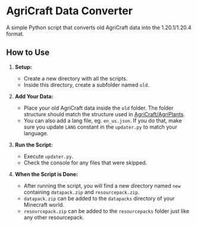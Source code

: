 # AgriCraft Data Converter

A simple Python script that converts old AgriCraft data into the 1.20.1/1.20.4 format.

## How to Use

1. **Setup:**
   - Create a new directory with all the scripts.
   - Inside this directory, create a subfolder named `old`.

2. **Add Your Data:**
   - Place your old AgriCraft data inside the `old` folder. The folder structure should match the structure used in [AgriCraft/AgriPlants](https://github.com/AgriCraft/AgriPlants).
   - You can also add a lang file, eg. `en_us.json`. If you do that, make sure you update `LANG` constant in the `updater.py` to match your language.

3. **Run the Script:**
   - Execute `updater.py`.
   - Check the console for any files that were skipped.

4. **When the Script is Done:**
   - After running the script, you will find a new directory named `new` containing `datapack.zip` and `resourcepack.zip`. 
   - `datapack.zip` can be added to the `datapacks` directory of your Minecraft world.
   - `resourcepack.zip` can be added to the `resourcepacks` folder just like any other resourcepack.
